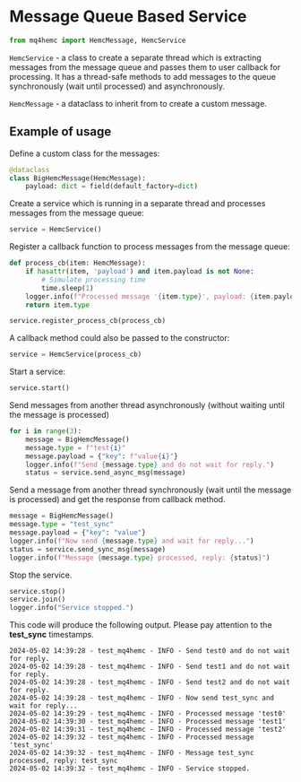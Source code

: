 # Message Queue Based Service
```py
from mq4hemc import HemcMessage, HemcService
```
`HemcService` - a class to create a separate thread which is extracting messages
from the message queue and passes them to user callback for processing.
It has a thread-safe methods to add messages to the queue synchronously
(wait until processed) and asynchronously.


`HemcMessage` - a dataclass to inherit from to create a custom message.

## Example of usage
Define a custom class for the messages:
```py
@dataclass
class BigHemcMessage(HemcMessage):
    payload: dict = field(default_factory=dict)
```
Create a service which is running in a separate thread and processes
messages from the message queue:
```py
service = HemcService()
```
Register a callback function to process messages from the message queue:
```py
def process_cb(item: HemcMessage):
    if hasattr(item, 'payload') and item.payload is not None:
        # Simulate processing time
        time.sleep(1)
    logger.info(f"Processed message '{item.type}', payload: {item.payload}")
    return item.type

service.register_process_cb(process_cb)
```
A callback method could also be passed to the constructor:
```py
service = HemcService(process_cb)
```
Start a service:
```py
service.start()
```
Send messages from another thread asynchronously (without waiting until the message is processed)
```py
for i in range(3):
    message = BigHemcMessage()
    message.type = f"test{i}"
    message.payload = {"key": f"value{i}"}
    logger.info(f"Send {message.type} and do not wait for reply.")
    status = service.send_async_msg(message)
```
Send a message from another thread  synchronously (wait until the message is processed) and get the response from callback method.
```py
message = BigHemcMessage()
message.type = "test_sync"
message.payload = {"key": "value"}
logger.info(f"Now send {message.type} and wait for reply...")
status = service.send_sync_msg(message)
logger.info(f"Message {message.type} processed, reply: {status}")
```
Stop the service.
```py
service.stop()
service.join()
logger.info("Service stopped.")
```
This code will produce the following output. Please pay attention to the **test_sync** timestamps.
```
2024-05-02 14:39:28 - test_mq4hemc - INFO - Send test0 and do not wait for reply.
2024-05-02 14:39:28 - test_mq4hemc - INFO - Send test1 and do not wait for reply.
2024-05-02 14:39:28 - test_mq4hemc - INFO - Send test2 and do not wait for reply.
2024-05-02 14:39:28 - test_mq4hemc - INFO - Now send test_sync and wait for reply...
2024-05-02 14:39:29 - test_mq4hemc - INFO - Processed message 'test0'
2024-05-02 14:39:30 - test_mq4hemc - INFO - Processed message 'test1'
2024-05-02 14:39:31 - test_mq4hemc - INFO - Processed message 'test2'
2024-05-02 14:39:32 - test_mq4hemc - INFO - Processed message 'test_sync'
2024-05-02 14:39:32 - test_mq4hemc - INFO - Message test_sync processed, reply: test_sync
2024-05-02 14:39:32 - test_mq4hemc - INFO - Service stopped.
```
